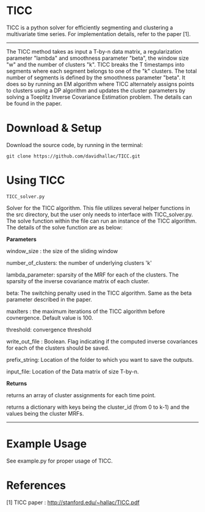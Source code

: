 # TICC
TICC is a python solver for efficiently segmenting and clustering a multivariate time series. For implementation details, refer to the paper [1]. 

----
The TICC method takes as input a T-by-n data matrix, a regularization parameter "lambda" and smoothness parameter "beta", the window size "w" and the number of clusters "k".  TICC breaks the T timestamps into segments where each segment belongs to one of the "k" clusters. The total number of segments is defined by the smoothness parameter "beta". It does so by running an EM algorithm where TICC alternately assigns points to clusters using a DP algorithm and updates the cluster parameters by solving a Toeplitz Inverse Covariance Estimation problem. The details can be found in the paper.

Download & Setup
======================
Download the source code, by running in the terminal:
```
git clone https://github.com/davidhallac/TICC.git
```
Using TICC
======================

```
TICC_solver.py
```
Solver for the TICC algorithm. This file utilizes several helper functions in the src directory, but the user only needs to interface with TICC_solver.py. The solve function within the file can run an instance of the TICC algorithm. The details of the solve function are as below:

**Parameters**

window_size : the size of the sliding window

number_of_clusters: the number of underlying clusters 'k'

lambda_parameter: sparsity of the MRF for each of the clusters. The sparsity of the inverse covariance matrix of each cluster.

beta: The switching penalty used in the TICC algorithm. Same as the beta parameter described in the paper. 

maxIters : the maximum iterations of the TICC algorithm before covnergence. Default value is 100.

threshold: convergence threshold

write_out_file : Boolean. Flag indicating if the computed inverse covariances for each of the clusters should be saved.

prefix_string: Location of the folder to which you want to save the outputs.

input_file: Location of the Data matrix of size T-by-n.


**Returns**

returns an array of cluster assignments for each time point.

returns a dictionary with keys being the cluster_id (from 0 to k-1) and the values being the cluster MRFs.

----

Example Usage
======================

See example.py for proper usage of TICC.


References
==========
[1] TICC paper : http://stanford.edu/~hallac/TICC.pdf
